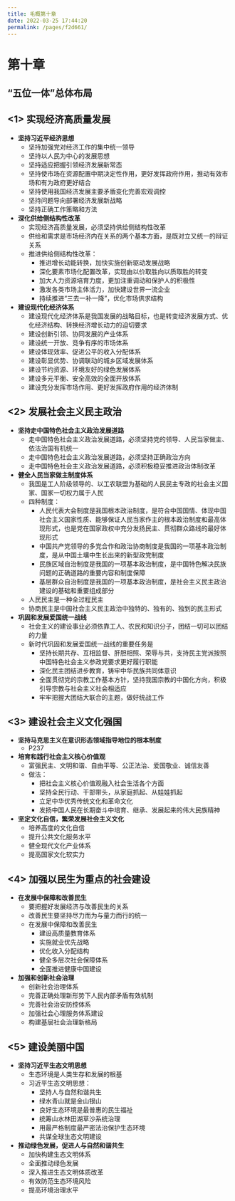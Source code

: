 ```yaml
---
title: 毛概第十章
date: 2022-03-25 17:44:20
permalink: /pages/f2d661/
---
```

# 第十章

## “五位一体”总体布局



## <1> 实现经济高质量发展

- **坚持习近平经济思想**
  - 坚持加强党对经济工作的集中统一领导
  - 坚持以人民为中心的发展思想
  - 坚持适应把握引领经济发展新常态
  - 坚持使市场在资源配置中期决定性作用，更好发挥政府作用，推动有效市场和有为政府更好结合
  - 坚持使用我国经济发展主要矛盾变化完善宏观调控
  - 坚持问题导向部署经济发展新战略
  - 坚持正确工作策略和方法
- **深化供给侧结构性改革**
  - 实现经济高质量发展，必须坚持供给侧结构性改革
  - 供给和需求是市场经济内在关系的两个基本方面，是既对立又统一的辩证关系
  - 推进供给侧结构性改革：
    - 推进增长动能转换，加快实施创新驱动发展战略
    - 深化要素市场化配置改革，实现由以价取胜向以质取胜的转变
    - 加大人力资源培育力度，更加注重调动和保护人的积极性
    - 激发各类市场主体活力，加快建设世界一流企业
    - 持续推进“三去一补一降”，优化市场供求结构
- **建设现代化经济体系**
  - 建设现代化经济体系是我国发展的战略目标，也是转变经济发展方式、优化经济结构、转换经济增长动力的迫切要求
  - 建设创新引领、协同发展的产业体系
  - 建设统一开放、竞争有序的市场体系
  - 建设体现效率、促进公平的收入分配体系
  - 建设彰显优势、协调联动的城乡区域发展体系
  - 建设节约资源、环境友好的绿色发展体系
  - 建设多元平衡、安全高效的全面开放体系
  - 建设充分发挥市场作用、更好发挥政府作用的经济体制



## <2> 发展社会主义民主政治

- **坚持走中国特色社会主义政治发展道路**
  - 走中国特色社会主义政治发展道路，必须坚持党的领导、人民当家做主、依法治国有机统一
  - 走中国特色社会主义政治发展道路，必须坚持正确政治方向
  - 走中国特色社会主义政治发展道路，必须积极稳妥推进政治体制改革
- **健全人民当家做主制度体系**
  - 我国是工人阶级领导的、以工农联盟为基础的人民民主专政的社会主义国家、国家一切权力属于人民
  - 四种制度：
    - 人民代表大会制度是我国根本政治制度，是符合中国国情、体现中国社会主义国家性质、能够保证人民当家作主的根本政治制度和最高体现形式，也是党在国家政权中充分发扬民主、贯彻群众路线的最好体现形式
    - 中国共产党领导的多党合作和政治协商制度是我国的一项基本政治制度，是从中国土壤中生长出来的新型政党制度
    - 民族区域自治制度是我国的一项基本政治制度，是中国特色解决民族问题的正确道路的重要内容和制度保障
    - 基层群众自治制度是我国的一项基本政治制度，是社会主义民主政治建设的基础和重要组成部分
  - 人民民主是一种全过程民主
  - 协商民主是中国社会主义民主政治中独特的、独有的、独到的民主形式
- **巩固和发展爱国统一战线**
  - 社会主义的建设事业必须依靠工人、农民和知识分子，团结一切可以团结的力量
  - 新时代巩固和发展爱国统一战线的重要任务是
    - 坚持长期共存、互相监督、肝胆相照、荣辱与共，支持民主党派按照中国特色社会主义参政党要求更好履行职能
    - 深化民主团结进步教育，铸牢中华民族共同体意识
    - 全面贯彻党的宗教工作基本方针，坚持我国宗教的中国化方向，积极引导宗教与社会主义社会相适应
    - 牢牢把握大团结大联合的主题，做好统战工作



## <3> 建设社会主义文化强国

- **坚持马克思主义在意识形态领域指导地位的根本制度**
  - P237
- **培育和践行社会主义核心价值观**
  - 富强民主、文明和谐、自由平等、公正法治、爱国敬业、诚信友善
  - 做法：
    - 把社会主义核心价值观融入社会生活各个方面
    - 坚持全民行动、干部带头，从家庭抓起、从娃娃抓起
    - 立足中华优秀传统文化和革命文化
    - 发扬中国人民在长期奋斗中培育、继承、发展起来的伟大民族精神
- **坚定文化自信，繁荣发展社会主义文化**
  - 培养高度的文化自信
  - 提升公共文化服务水平
  - 健全现代文化产业体系
  - 提高国家文化软实力



## <4> 加强以民生为重点的社会建设

- **在发展中保障和改善民生**
  - 要把握好发展经济与改善民生的关系
  - 改善民生要坚持尽力而为与量力而行的统一
  - 在发展中保障和改善民生
    - 建设高质量教育体系
    - 实施就业优先战略
    - 优化收入分配结构
    - 健全多层次社会保障体系
    - 全面推进健康中国建设
- **加强和创新社会治理**
  - 创新社会治理体系
  - 完善正确处理新形势下人民内部矛盾有效机制
  - 完善社会治安防控体系
  - 加强社会心理服务体系建设
  - 构建基层社会治理新格局



## <5> 建设美丽中国

- **坚持习近平生态文明思想**
  - 生态环境是人类生存和发展的根基
  - 习近平生态文明思想：
    - 坚持人与自然和谐共生
    - 绿水青山就是金山银山
    - 良好生态环境是最普惠的民生福祉
    - 统筹山水林田湖草沙系统治理
    - 用最严格制度最严密法治保护生态环境
    - 共谋全球生态文明建设
- **推动绿色发展，促进人与自然和谐共生**
  - 加快构建生态文明体系
  - 全面推动绿色发展
  - 深入推进生态文明体质改革
  - 有效防范生态环境风险
  - 提高环境治理水平